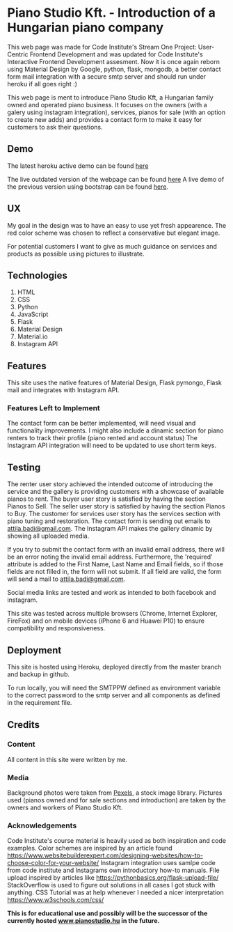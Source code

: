 # Piano Studio Kft. - Introduction of a Hungarian piano company  
This web page was made for Code Institute's Stream One Project: User-Centric Frontend Development and was updated for Code Institute's Interactive Frontend Development assesment.
Now it is once again reborn using Material Design by Google, python, flask, mongodb, a better contact form mail integration with a secure smtp server and should run under heroku if all goes right :) 

This web page is ment to introduce Piano Studio Kft, a Hungarian family owned and operated piano business.
It focuses on the owners (with a galery using instagram integration), services, pianos for sale (with an option to create new adds) and provides a contact form to make it easy for customers to ask their questions. 


## Demo
The latest heroku active demo can be found [here]()

The live outdated version of the webpage can be found [here](http://www.pianostudio.hu)
A live demo of the previous version using bootstrap can be found [here](https://badiattila.github.io/pianostudio/).


## UX
My goal in the design was to have an easy to use yet fresh appearence. 
The red color scheme was chosen to reflect a conservative but elegant image. 

For potential customers I want to give as much guidance on services and products as possible using pictures to illustrate.


## Technologies
1. HTML
2. CSS
3. Python
4. JavaScript
5. Flask
6. Material Design
7. Material.io
8. Instagram API


## Features
This site uses the native features of Material Design, Flask pymongo, Flask mail and integrates with Instagram API. 


### Features Left to Implement
The contact form can be better implemented, will need visual and functionality improvements. 
I might also include a dinamic section for piano renters to track their profile (piano rented and account status)
The Instagram API integration will need to be updated to use short term keys.

## Testing
The renter user story achieved the intended outcome of introducing the service and the gallery is providing customers with a showcase of available pianos to rent.
The buyer user story is satisfied by having the section Pianos to Sell.
The seller user story is satisfied by having the section Pianos to Buy.
The customer for services user story has the services section with piano tuning and restoration.
The contact form is sending out emails to attila.badi@gmail.com.
The Instagram API makes the gallery dinamic by showing all uploaded media.

If you try to submit the contact form with an invalid email address, there will be an error noting the invalid email address. 
Furthermore, the 'required' attribute is added to the First Name, Last Name and Email fields, so if those fields are not filled in, the form will not submit. If all field are valid, the form will send a mail to attila.badi@gmail.com. 

Social media links are tested and work as intended to both facebook and instagram.

This site was tested across multiple browsers (Chrome, Internet Explorer, FireFox) and on mobile devices (iPhone 6 and Huawei P10) to ensure compatibility and responsiveness. 

## Deployment
This site is hosted using Heroku, deployed directly from the master branch and backup in github. 

To run locally, you will need the SMTPPW defined as environment variable to the correct password to the smtp server and all components as defined in the requirement file.

## Credits

### Content
All content in this site were written by me. 

### Media
Background photos were taken from [Pexels](https://www.pexels.com/), a stock image library.
Pictures used (pianos owned and for sale sections and introduction) are taken by the owners and workers of Piano Studio Kft. 

### Acknowledgements
Code Institute's course material is heavily used as both inspiration and code examples.
Color schemes are inspired by an article found https://www.websitebuilderexpert.com/designing-websites/how-to-choose-color-for-your-website/
Instagram integration uses samlpe code from code institute and Instagrams own introductory how-to manuals.
File upload inspired by articles like https://pythonbasics.org/flask-upload-file/
StackOverflow is used to figure out solutions in all cases I got stuck with anything.
CSS Tutorial was at help whenever I needed a nicer interpretation https://www.w3schools.com/css/

**This is for educational use and possibly will be the successor of the currently hosted www.pianostudio.hu in the future.** 
